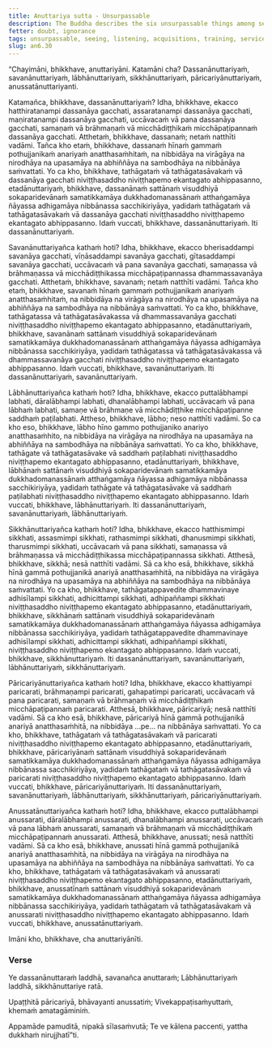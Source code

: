 ```yaml
---
title: Anuttariya sutta - Unsurpassable
description: The Buddha describes the six unsurpassable things among seeing, listening, acquisitions, training, service, and recollection.
fetter: doubt, ignorance
tags: unsurpassable, seeing, listening, acquisitions, training, service, recollection, disenchantment, fading of desire, gradual ending, tranquility, directly knowing, full awakening, Nibbāna, an, an6
slug: an6.30
---
```


“Chayimāni, bhikkhave, anuttariyāni. Katamāni cha? Dassanānuttariyaṁ, savanānuttariyaṁ, lābhānuttariyaṁ, sikkhānuttariyaṁ, pāricariyānuttariyaṁ, anussatānuttariyanti.

Katamañca, bhikkhave, dassanānuttariyaṁ? Idha, bhikkhave, ekacco hatthiratanampi dassanāya gacchati, assaratanampi dassanāya gacchati, maṇiratanampi dassanāya gacchati, uccāvacaṁ vā pana dassanāya gacchati, samaṇaṁ vā brāhmaṇaṁ vā micchādiṭṭhikaṁ micchāpaṭipannaṁ dassanāya gacchati. Atthetaṁ, bhikkhave, dassanaṁ; netaṁ natthīti vadāmi. Tañca kho etaṁ, bhikkhave, dassanaṁ hīnaṁ gammaṁ pothujjanikaṁ anariyaṁ anatthasaṁhitaṁ, na nibbidāya na virāgāya na nirodhāya na upasamāya na abhiññāya na sambodhāya na nibbānāya saṁvattati. Yo ca kho, bhikkhave, tathāgataṁ vā tathāgatasāvakaṁ vā dassanāya gacchati niviṭṭhasaddho niviṭṭhapemo ekantagato abhippasanno, etadānuttariyaṁ, bhikkhave, dassanānaṁ sattānaṁ visuddhiyā sokaparidevānaṁ samatikkamāya dukkhadomanassānaṁ atthaṅgamāya ñāyassa adhigamāya nibbānassa sacchikiriyāya, yadidaṁ tathāgataṁ vā tathāgatasāvakaṁ vā dassanāya gacchati niviṭṭhasaddho niviṭṭhapemo ekantagato abhippasanno. Idaṁ vuccati, bhikkhave, dassanānuttariyaṁ. Iti dassanānuttariyaṁ.

Savanānuttariyañca kathaṁ hoti? Idha, bhikkhave, ekacco bherisaddampi savanāya gacchati, vīṇāsaddampi savanāya gacchati, gītasaddampi savanāya gacchati, uccāvacaṁ vā pana savanāya gacchati, samaṇassa vā brāhmaṇassa vā micchādiṭṭhikassa micchāpaṭipannassa dhammassavanāya gacchati. Atthetaṁ, bhikkhave, savanaṁ; netaṁ natthīti vadāmi. Tañca kho etaṁ, bhikkhave, savanaṁ hīnaṁ gammaṁ pothujjanikaṁ anariyaṁ anatthasaṁhitaṁ, na nibbidāya na virāgāya na nirodhāya na upasamāya na abhiññāya na sambodhāya na nibbānāya saṁvattati. Yo ca kho, bhikkhave, tathāgatassa vā tathāgatasāvakassa vā dhammassavanāya gacchati niviṭṭhasaddho niviṭṭhapemo ekantagato abhippasanno, etadānuttariyaṁ, bhikkhave, savanānaṁ sattānaṁ visuddhiyā sokaparidevānaṁ samatikkamāya dukkhadomanassānaṁ atthaṅgamāya ñāyassa adhigamāya nibbānassa sacchikiriyāya, yadidaṁ tathāgatassa vā tathāgatasāvakassa vā dhammassavanāya gacchati niviṭṭhasaddho niviṭṭhapemo ekantagato abhippasanno. Idaṁ vuccati, bhikkhave, savanānuttariyaṁ. Iti dassanānuttariyaṁ, savanānuttariyaṁ.

Lābhānuttariyañca kathaṁ hoti? Idha, bhikkhave, ekacco puttalābhampi labhati, dāralābhampi labhati, dhanalābhampi labhati, uccāvacaṁ vā pana lābhaṁ labhati, samaṇe vā brāhmaṇe vā micchādiṭṭhike micchāpaṭipanne saddhaṁ paṭilabhati. Attheso, bhikkhave, lābho; neso natthīti vadāmi. So ca kho eso, bhikkhave, lābho hīno gammo pothujjaniko anariyo anatthasaṁhito, na nibbidāya na virāgāya na nirodhāya na upasamāya na abhiññāya na sambodhāya na nibbānāya saṁvattati. Yo ca kho, bhikkhave, tathāgate vā tathāgatasāvake vā saddhaṁ paṭilabhati niviṭṭhasaddho niviṭṭhapemo ekantagato abhippasanno, etadānuttariyaṁ, bhikkhave, lābhānaṁ sattānaṁ visuddhiyā sokaparidevānaṁ samatikkamāya dukkhadomanassānaṁ atthaṅgamāya ñāyassa adhigamāya nibbānassa sacchikiriyāya, yadidaṁ tathāgate vā tathāgatasāvake vā saddhaṁ paṭilabhati niviṭṭhasaddho niviṭṭhapemo ekantagato abhippasanno. Idaṁ vuccati, bhikkhave, lābhānuttariyaṁ. Iti dassanānuttariyaṁ, savanānuttariyaṁ, lābhānuttariyaṁ.

Sikkhānuttariyañca kathaṁ hoti? Idha, bhikkhave, ekacco hatthismimpi sikkhati, assasmimpi sikkhati, rathasmimpi sikkhati, dhanusmimpi sikkhati, tharusmimpi sikkhati, uccāvacaṁ vā pana sikkhati, samaṇassa vā brāhmaṇassa vā micchādiṭṭhikassa micchāpaṭipannassa sikkhati. Atthesā, bhikkhave, sikkhā; nesā natthīti vadāmi. Sā ca kho esā, bhikkhave, sikkhā hīnā gammā pothujjanikā anariyā anatthasaṁhitā, na nibbidāya na virāgāya na nirodhāya na upasamāya na abhiññāya na sambodhāya na nibbānāya saṁvattati. Yo ca kho, bhikkhave, tathāgatappavedite dhammavinaye adhisīlampi sikkhati, adhicittampi sikkhati, adhipaññampi sikkhati niviṭṭhasaddho niviṭṭhapemo ekantagato abhippasanno, etadānuttariyaṁ, bhikkhave, sikkhānaṁ sattānaṁ visuddhiyā sokaparidevānaṁ samatikkamāya dukkhadomanassānaṁ atthaṅgamāya ñāyassa adhigamāya nibbānassa sacchikiriyāya, yadidaṁ tathāgatappavedite dhammavinaye adhisīlampi sikkhati, adhicittampi sikkhati, adhipaññampi sikkhati, niviṭṭhasaddho niviṭṭhapemo ekantagato abhippasanno. Idaṁ vuccati, bhikkhave, sikkhānuttariyaṁ. Iti dassanānuttariyaṁ, savanānuttariyaṁ, lābhānuttariyaṁ, sikkhānuttariyaṁ.

Pāricariyānuttariyañca kathaṁ hoti? Idha, bhikkhave, ekacco khattiyampi paricarati, brāhmaṇampi paricarati, gahapatimpi paricarati, uccāvacaṁ vā pana paricarati, samaṇaṁ vā brāhmaṇaṁ vā micchādiṭṭhikaṁ micchāpaṭipannaṁ paricarati. Atthesā, bhikkhave, pāricariyā; nesā natthīti vadāmi. Sā ca kho esā, bhikkhave, pāricariyā hīnā gammā pothujjanikā anariyā anatthasaṁhitā, na nibbidāya …pe… na nibbānāya saṁvattati. Yo ca kho, bhikkhave, tathāgataṁ vā tathāgatasāvakaṁ vā paricarati niviṭṭhasaddho niviṭṭhapemo ekantagato abhippasanno, etadānuttariyaṁ, bhikkhave, pāricariyānaṁ sattānaṁ visuddhiyā sokaparidevānaṁ samatikkamāya dukkhadomanassānaṁ atthaṅgamāya ñāyassa adhigamāya nibbānassa sacchikiriyāya, yadidaṁ tathāgataṁ vā tathāgatasāvakaṁ vā paricarati niviṭṭhasaddho niviṭṭhapemo ekantagato abhippasanno. Idaṁ vuccati, bhikkhave, pāricariyānuttariyaṁ. Iti dassanānuttariyaṁ, savanānuttariyaṁ, lābhānuttariyaṁ, sikkhānuttariyaṁ, pāricariyānuttariyaṁ.

Anussatānuttariyañca kathaṁ hoti? Idha, bhikkhave, ekacco puttalābhampi anussarati, dāralābhampi anussarati, dhanalābhampi anussarati, uccāvacaṁ vā pana lābhaṁ anussarati, samaṇaṁ vā brāhmaṇaṁ vā micchādiṭṭhikaṁ micchāpaṭipannaṁ anussarati. Atthesā, bhikkhave, anussati; nesā natthīti vadāmi. Sā ca kho esā, bhikkhave, anussati hīnā gammā pothujjanikā anariyā anatthasaṁhitā, na nibbidāya na virāgāya na nirodhāya na upasamāya na abhiññāya na sambodhāya na nibbānāya saṁvattati. Yo ca kho, bhikkhave, tathāgataṁ vā tathāgatasāvakaṁ vā anussarati niviṭṭhasaddho niviṭṭhapemo ekantagato abhippasanno, etadānuttariyaṁ, bhikkhave, anussatīnaṁ sattānaṁ visuddhiyā sokaparidevānaṁ samatikkamāya dukkhadomanassānaṁ atthaṅgamāya ñāyassa adhigamāya nibbānassa sacchikiriyāya, yadidaṁ tathāgataṁ vā tathāgatasāvakaṁ vā anussarati niviṭṭhasaddho niviṭṭhapemo ekantagato abhippasanno. Idaṁ vuccati, bhikkhave, anussatānuttariyaṁ.

Imāni kho, bhikkhave, cha anuttariyānīti.

### Verse

Ye dassanānuttaraṁ laddhā,
savanañca anuttaraṁ;
Lābhānuttariyaṁ laddhā,
sikkhānuttariye ratā.

Upaṭṭhitā pāricariyā,
bhāvayanti anussatiṁ;
Vivekappaṭisaṁyuttaṁ,
khemaṁ amatagāminiṁ.

Appamāde pamuditā,
nipakā sīlasaṁvutā;
Te ve kālena paccenti,
yattha dukkhaṁ nirujjhatī”ti.
